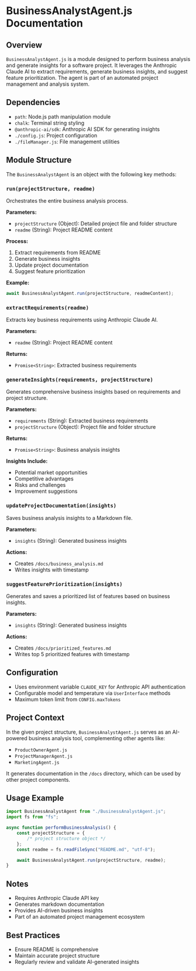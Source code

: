 # BusinessAnalystAgent.js Documentation

## Overview

`BusinessAnalystAgent.js` is a module designed to perform business analysis and generate insights for a software project. It leverages the Anthropic Claude AI to extract requirements, generate business insights, and suggest feature prioritization. The agent is part of an automated project management and analysis system.

## Dependencies

-   `path`: Node.js path manipulation module
-   `chalk`: Terminal string styling
-   `@anthropic-ai/sdk`: Anthropic AI SDK for generating insights
-   `./config.js`: Project configuration
-   `./fileManager.js`: File management utilities

## Module Structure

The `BusinessAnalystAgent` is an object with the following key methods:

### `run(projectStructure, readme)`

Orchestrates the entire business analysis process.

**Parameters:**

-   `projectStructure` (Object): Detailed project file and folder structure
-   `readme` (String): Project README content

**Process:**

1. Extract requirements from README
2. Generate business insights
3. Update project documentation
4. Suggest feature prioritization

**Example:**

```javascript
await BusinessAnalystAgent.run(projectStructure, readmeContent);
```

### `extractRequirements(readme)`

Extracts key business requirements using Anthropic Claude AI.

**Parameters:**

-   `readme` (String): Project README content

**Returns:**

-   `Promise<String>`: Extracted business requirements

### `generateInsights(requirements, projectStructure)`

Generates comprehensive business insights based on requirements and project structure.

**Parameters:**

-   `requirements` (String): Extracted business requirements
-   `projectStructure` (Object): Project file and folder structure

**Returns:**

-   `Promise<String>`: Business analysis insights

**Insights Include:**

-   Potential market opportunities
-   Competitive advantages
-   Risks and challenges
-   Improvement suggestions

### `updateProjectDocumentation(insights)`

Saves business analysis insights to a Markdown file.

**Parameters:**

-   `insights` (String): Generated business insights

**Actions:**

-   Creates `/docs/business_analysis.md`
-   Writes insights with timestamp

### `suggestFeaturePrioritization(insights)`

Generates and saves a prioritized list of features based on business insights.

**Parameters:**

-   `insights` (String): Generated business insights

**Actions:**

-   Creates `/docs/prioritized_features.md`
-   Writes top 5 prioritized features with timestamp

## Configuration

-   Uses environment variable `CLAUDE_KEY` for Anthropic API authentication
-   Configurable model and temperature via `UserInterface` methods
-   Maximum token limit from `CONFIG.maxTokens`

## Project Context

In the given project structure, `BusinessAnalystAgent.js` serves as an AI-powered business analysis tool, complementing other agents like:

-   `ProductOwnerAgent.js`
-   `ProjectManagerAgent.js`
-   `MarketingAgent.js`

It generates documentation in the `/docs` directory, which can be used by other project components.

## Usage Example

```javascript
import BusinessAnalystAgent from "./BusinessAnalystAgent.js";
import fs from "fs";

async function performBusinessAnalysis() {
    const projectStructure = {
        /* project structure object */
    };
    const readme = fs.readFileSync("README.md", "utf-8");

    await BusinessAnalystAgent.run(projectStructure, readme);
}
```

## Notes

-   Requires Anthropic Claude API key
-   Generates markdown documentation
-   Provides AI-driven business insights
-   Part of an automated project management ecosystem

## Best Practices

-   Ensure README is comprehensive
-   Maintain accurate project structure
-   Regularly review and validate AI-generated insights

